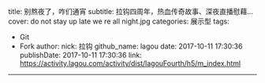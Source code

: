 title: 别熬夜了，咋们通宵
subtitle: 拉钩四周年，热血传奇故事、深夜直播慰藉...
cover: do not stay up late we re all night.jpg
categories: 展示型
tags:
  - Git
  - Fork
author:
  nick: 拉钩
  github_name: lagou
date: 2017-10-11 17:30:36
publishDate: 2017-10-11 17:30:36
link: https://activity.lagou.com/activity/dist/lagouFourth/h5/m_index.html
---
